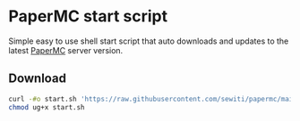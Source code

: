# PaperMC start script

Simple easy to use shell start script that auto downloads and updates to the latest
[PaperMC](https://github.com/PaperMC/Paper) server version.

## Download

```bash
curl -#o start.sh 'https://raw.githubusercontent.com/sewiti/papermc/main/start.sh'
chmod ug+x start.sh
```
